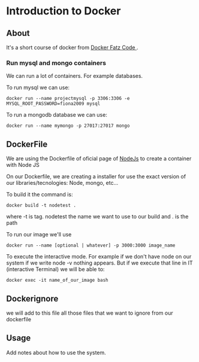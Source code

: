 # Introduction to Docker


## About 

It's a short course of docker from <a href='https://www.youtube.com/watch?v=SMqdC6g6Y2o'> Docker Fatz Code </a>.

### Run mysql and mongo containers

We can run a lot of containers. For example databases. 

To run mysql we can use: 

```
docker run --name projectmysql -p 3306:3306 -e MYSQL_ROOT_PASSWORD=fiona2009 mysql
```
To run a mongodb database we can use: 

```
docker run --name mymongo -p 27017:27017 mongo
```


## DockerFile

We are using the Dockerfile of oficial page of <a href='https://nodejs.org/en/docs/guides/nodejs-docker-webapp'>NodeJs</a> to create a container with Node JS

On our Dockerfile, we are creating a installer for use the exact version of our libraries/tecnologies: Node, mongo, etc...

To build it the command is: 
```
docker build -t nodetest .
```
where -t is tag. nodetest the name we want to use to our build and . is the path 

To run our image we'll use

```
docker run --name [optional | whatever] -p 3000:3000 image_name
```

To execute the interactive mode. For example if we don't have node on our system if we write node -v nothing appears. But if we execute that line in IT (interactive Terminal) we will be able to: 

```
docker exec -it name_of_our_image bash
```


## Dockerignore
we will add to this file all those files that we want to ignore from our dockerfile

## Usage <a name = "usage"></a>

Add notes about how to use the system.
